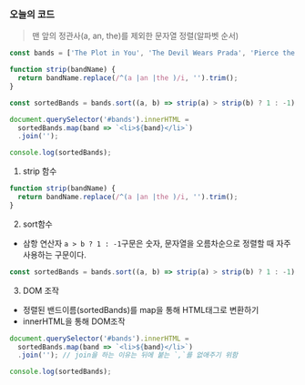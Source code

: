 ### 오늘의 코드
> 맨 앞의 정관사(a, an, the)를 제외한 문자열 정렬(알파벳 순서)
```javascript
const bands = ['The Plot in You', 'The Devil Wears Prada', 'Pierce the Veil', 'Norma Jean', 'The Bled', 'Say Anything', 'The Midway State', 'We Came as Romans', 'Counterparts', 'Oh, Sleeper', 'A Skylit Drive', 'Anywhere But Here', 'An Old Dog'];

function strip(bandName) {
  return bandName.replace(/^(a |an |the )/i, '').trim();
}

const sortedBands = bands.sort((a, b) => strip(a) > strip(b) ? 1 : -1);

document.querySelector('#bands').innerHTML = 
  sortedBands.map(band => `<li>${band}</li>`)
  .join('');

console.log(sortedBands);
```

1. strip 함수
```javascript
function strip(bandName) {
  return bandName.replace(/^(a |an |the )/i, '').trim();
}

```

2. sort함수
- 삼항 연산자 `a > b ? 1 : -1`구문은 숫자, 문자열을 오름차순으로 정렬할 때 자주 사용하는 구문이다.
```javascript
const sortedBands = bands.sort((a, b) => strip(a) > strip(b) ? 1 : -1);
```

3. DOM 조작
- 정렬된 밴드이름(sortedBands)를 map을 통해 HTML태그로 변환하기
- innerHTML을 통해 DOM조작
```javascript
document.querySelector('#bands').innerHTML = 
  sortedBands.map(band => `<li>${band}</li>`)
  .join(''); // join을 하는 이유는 뒤에 붙는 `,`를 없애주기 위함

console.log(sortedBands);
```